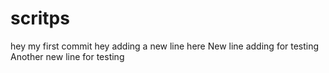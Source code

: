 # scritps
hey my first commit
hey adding a new line here
New line adding for testing
Another new line for testing
